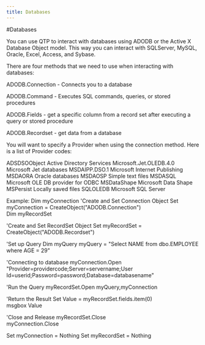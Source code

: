 ```yaml
---
title: Databases
---
```


#Databases

You can use QTP to interact with databases using ADODB or the Active X Database Object model. This way you can interact with SQLServer, MySQL, Oracle, Excel, Access, and Sybase.

There are four methods that we need to use when interacting with databases:

ADODB.Connection - Connects you to a database

ADODB.Command - Executes  SQL commands, queries, or stored procedures

ADODB.Fields - get a specific column from a record set after executing a query or stored procedure

ADODB.Recordset - get data from a database

You will want to specify a Provider when using the connection method. Here is a list of Provider codes:

ADSDSOObject	Active Directory Services
Microsoft.Jet.OLEDB.4.0	Microsoft Jet databases
MSDAIPP.DSO.1	Microsoft Internet Publishing
MSDAORA	Oracle databases
MSDAOSP	Simple text files
MSDASQL	Microsoft OLE DB provider for ODBC
MSDataShape	Microsoft Data Shape
MSPersist	Locally saved files
SQLOLEDB	Microsoft SQL Server

Example:
Dim myConnection 
'Create and Set Connection Object
Set myConnection = CreateObject("ADODB.Connection")     
Dim myRecordSet 
 
'Create and Set RecordSet Object
Set myRecordSet = CreateObject("ADODB.Recordset")     
 
 'Set up Query
Dim myQuery 
myQuery = "Select NAME from dbo.EMPLOYEE where AGE = 29"
 
'Connecting to database
myConnection.Open "Provider=providercode;Server=servername;User Id=userid;Password=password;Database=databasename"
 
'Run the Query
myRecordSet.Open myQuery,myConnection
 
'Return the Result Set
Value = myRecordSet.fields.item(0)				
msgbox Value
 
'Close and Release
myRecordSet.Close        
myConnection.Close		
 
Set myConnection = Nothing
Set myRecordSet = Nothing
